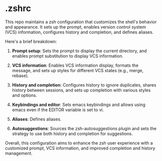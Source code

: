 # .zshrc

This repo maintains a zsh configuration that customizes the shell's behavior and appearance. It sets up the prompt, enables version control system (VCS) information, configures history and completion, and defines aliases.

Here's a brief breakdown:

1. **Prompt setup**: Sets the prompt to display the current directory, and enables prompt substitution to display VCS information.

2. **VCS information**: Enables VCS information display, formats the message, and sets up styles for different VCS states (e.g., merge, rebase).

3. **History and completion**: Configures history to ignore duplicates, shares history between sessions, and sets up completion with various styles and options.

4. **Keybindings and editor**: Sets emacs keybindings and allows using emacs even if the EDITOR variable is set to vi.

5. **Aliases**: Defines aliases.

6. **Autosuggestions**: Sources the zsh-autosuggestions plugin and sets the strategy to use both history and completion for suggestions.

Overall, this configuration aims to enhance the zsh user experience with a customized prompt, VCS information, and improved completion and history management.